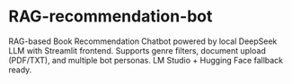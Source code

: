 # RAG-recommendation-bot
RAG-based Book Recommendation Chatbot powered by local DeepSeek LLM with Streamlit frontend. Supports genre filters, document upload (PDF/TXT), and multiple bot personas. LM Studio + Hugging Face fallback ready.
